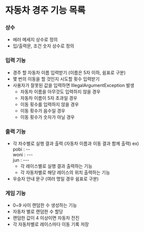 자동차 경주 기능 목록
=======================
### 상수
* 에러 메세지 상수로 정의
* 입/출력문, 조건 숫자 상수로 정의

### 입력 기능
* 경주 할 자동차 이름 입력받기 (이름은 5자 이하, 쉼표로 구분)
* 몇 번의 이동을 할 것인지 시도할 횟수 입력받기
* 사용자가 잘못된 값을 입력하면 IllegalArgumentException 발생
    * 자동차 이름을 아무것도 입력하지 않을 경우
    * 자동차 이름이 5자 초과일 경우
    * 이동 횟수를 입력하지 않을 경우
    * 이동 횟수가 음수일 경우
    * 이동 횟수가 숫자가 아닐 경우


### 출력 기능
* 각 차수별로 실행 결과 출력 (자동차 이름과 이동 결과 함께 출력)
ex)  
pobi : --  
woni : ---  
jun : ---  
  * 각 레이스별로 실행 결과 출력하는 기능
  * 각 자동차별로 해당 레이스의 위치 출력하는 기능
* 우승자 안내 문구 (여러 명일 경우 쉼표로 구분)


### 게임 기능
* 0~9 사이 랜덤한 수 생성하는 기능
* 자동차 별로 랜덤한 수 할당
* 랜덤한 값이 4 이상이면 자동차 전진
* 각 자동차별로 레이스마다 이동 기록 저장